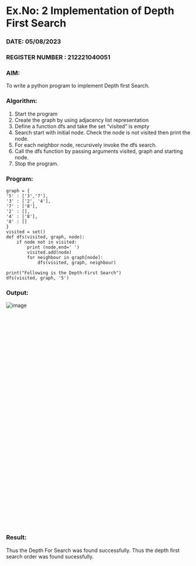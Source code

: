 # Ex.No: 2  Implementation of Depth First Search
### DATE: 05/08/2023                                                                           
### REGISTER NUMBER :  212221040051
### AIM: 
To write a python program to implement Depth first Search. 
### Algorithm:
1. Start the program
2. Create the graph by using adjacency list representation
3. Define a function dfs and take the set “visited” is empty 
4. Search start with initial node. Check the node is not visited then print the node.
5. For each neighbor node, recursively invoke the dfs search.
6. Call the dfs function by passing arguments visited, graph and starting node.
7. Stop the program.
### Program:
```
graph = {
'5' : ['3','7'],
'3' : ['2', '4'],
'7' : ['8'],
'2' : [],
'4' : ['8'],
'8' : []
}
visited = set()
def dfs(visited, graph, node):
    if node not in visited:
        print (node,end=' ')
        visited.add(node)
        for neighbour in graph[node]:
            dfs(visited, graph, neighbour)
            
print("Following is the Depth-First Search")
dfs(visited, graph, '5')
```
### Output:

![image](https://github.com/HariHaranLK/AI_Lab_2023-24/assets/132996089/3c544b47-7e18-43a2-98dc-ef0050b29465)

<br><br><br><br><br><br><br><br><br><br><br><br><br><br><br><br><br><br><br><br><br><br><br><br><br><br><br><br><br><br><br><br><br><br>
### Result:
Thus the Depth For Search was found successfully.
Thus the depth first search order was found sucessfully.
